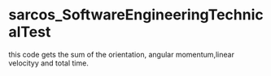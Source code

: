 # sarcos_SoftwareEngineeringTechnicalTest
this code gets the sum of the orientation, angular momentum,linear velocityy and total time.
